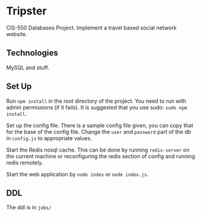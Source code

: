 Tripster
========================
CIS-550 Databases Project. Implement a travel based social network website.

Technologies
------------------------
MySQL and stuff.


Set Up
------------------------
Run `npm install` in the root directory of the project. You need to run with admin
permissions (if it fails). It is suggested that you use sudo: `sudo npm install`.

Set up the config file. There is a sample config file given, you can copy that for 
the base of the config file. Change the `user` and `password` part of the db in
`config.js` to appropriate values.

Start the Redis nosql cache. This can be done by running `redis-server` on the 
current machine or reconfiguring the redis section of config and running redis
remotely.

Start the web application by `node index` or `node index.js`.

DDL
-------------------------
The ddl is in `jobs/`

